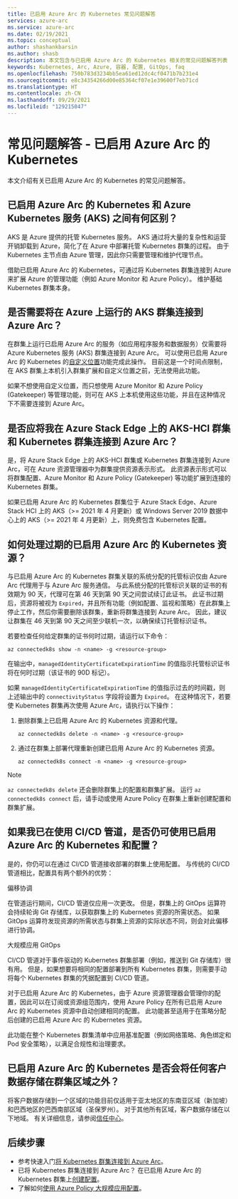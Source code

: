 ```yaml
---
title: 已启用 Azure Arc 的 Kubernetes 常见问题解答
services: azure-arc
ms.service: azure-arc
ms.date: 02/19/2021
ms.topic: conceptual
author: shashankbarsin
ms.author: shasb
description: 本文包含与已启用 Azure Arc 的 Kubernetes 相关的常见问题解答列表
keywords: Kubernetes, Arc, Azure, 容器, 配置, GitOps, faq
ms.openlocfilehash: 750b783d3234bb5ea61ed12dc4cf0471b7b231e4
ms.sourcegitcommit: e8c34354266d00e85364cf07e1e39600f7eb71cd
ms.translationtype: HT
ms.contentlocale: zh-CN
ms.lasthandoff: 09/29/2021
ms.locfileid: "129215047"
---
```

# <a name="frequently-asked-questions---azure-arc-enabled-kubernetes"></a>常见问题解答 - 已启用 Azure Arc 的 Kubernetes

本文介绍有关已启用 Azure Arc 的 Kubernetes 的常见问题解答。

## <a name="what-is-the-difference-between-azure-arc-enabled-kubernetes-and-azure-kubernetes-service-aks"></a>已启用 Azure Arc 的 Kubernetes 和 Azure Kubernetes 服务 (AKS) 之间有何区别？

AKS 是 Azure 提供的托管 Kubernetes 服务。 AKS 通过将大量的复杂性和运营开销卸载到 Azure，简化了在 Azure 中部署托管 Kubernetes 群集的过程。 由于 Kubernetes 主节点由 Azure 管理，因此你只需要管理和维护代理节点。

借助已启用 Azure Arc 的 Kubernetes，可通过将 Kubernetes 群集连接到 Azure 来扩展 Azure 的管理功能（例如 Azure Monitor 和 Azure Policy）。 维护基础 Kubernetes 群集本身。

## <a name="do-i-need-to-connect-my-aks-clusters-running-on-azure-to-azure-arc"></a>是否需要将在 Azure 上运行的 AKS 群集连接到 Azure Arc？

在群集上运行已启用 Azure Arc 的服务（如应用程序服务和数据服务）仅需要将 Azure Kubernetes 服务 (AKS) 群集连接到 Azure Arc。 可以使用已启用 Azure Arc 的 Kubernetes 的[自定义位置](custom-locations.md)功能完成此操作。 目前这是一个时间点限制，在 AKS 群集上本机引入群集扩展和自定义位置之前，无法使用此功能。

如果不想使用自定义位置，而只想使用 Azure Monitor 和 Azure Policy (Gatekeeper) 等管理功能，则可在 AKS 上本机使用这些功能，并且在这种情况下不需要连接到 Azure Arc。
    
## <a name="should-i-connect-my-aks-hci-cluster-and-kubernetes-clusters-on-azure-stack-edge-to-azure-arc"></a>是否应将我在 Azure Stack Edge 上的 AKS-HCI 群集和 Kubernetes 群集连接到 Azure Arc？

是，将 Azure Stack Edge 上的 AKS-HCI 群集或 Kubernetes 群集连接到 Azure Arc，可在 Azure 资源管理器中为群集提供资源表示形式。 此资源表示形式可以将群集配置、Azure Monitor 和 Azure Policy (Gatekeeper) 等功能扩展到连接的 Kubernetes 群集。

如果已启用 Azure Arc 的 Kubernetes 群集位于 Azure Stack Edge、Azure Stack HCI 上的 AKS（>= 2021 年 4 月更新）或 Windows Server 2019 数据中心上的 AKS（>= 2021 年 4 月更新）上，则免费包含 Kubernetes 配置。

## <a name="how-to-address-expired-azure-arc-enabled-kubernetes-resources"></a>如何处理过期的已启用 Azure Arc 的 Kubernetes 资源？

与已启用 Azure Arc 的 Kubernetes 群集关联的系统分配的托管标识仅由 Azure Arc 代理用于与 Azure Arc 服务通信。 与此系统分配的托管标识关联的证书的有效期为 90 天，代理可在第 46 天到第 90 天之间尝试续订此证书。 此证书过期后，资源将被视为 `Expired`，并且所有功能（例如配置、监视和策略）在此群集上停止工作，然后你需要删除该群集，重新将群集连接到 Azure Arc。 因此，建议让群集在 46 天到第 90 天之间至少联机一次，以确保续订托管标识证书。

若要检查任何给定群集的证书何时过期，请运行以下命令：

```console
az connectedk8s show -n <name> -g <resource-group>
```

在输出中，`managedIdentityCertificateExpirationTime` 的值指示托管标识证书将在何时过期（该证书的 90D 标记）。 

如果 `managedIdentityCertificateExpirationTime` 的值指示过去的时间戳，则上述输出中的 `connectivityStatus` 字段将设置为 `Expired`。 在这种情况下，若要使 Kubernetes 群集再次使用 Azure Arc，请执行以下操作：

1. 删除群集上已启用 Azure Arc 的 Kubernetes 资源和代理。 

    ```console
    az connectedk8s delete -n <name> -g <resource-group>
    ```

1. 通过在群集上部署代理重新创建已启用 Azure Arc 的 Kubernetes 资源。
    
    ```console
    az connectedk8s connect -n <name> -g <resource-group>
    ```

> [!NOTE]
> `az connectedk8s delete` 还会删除群集上的配置和群集扩展。 运行 `az connectedk8s connect` 后，请手动或使用 Azure Policy 在群集上重新创建配置和群集扩展。

## <a name="if-i-am-already-using-cicd-pipelines-can-i-still-use-azure-arc-enabled-kubernetes-and-configurations"></a>如果我已在使用 CI/CD 管道，是否仍可使用已启用 Azure Arc 的 Kubernetes 和配置？

是的，你仍可以在通过 CI/CD 管道接收部署的群集上使用配置。 与传统的 CI/CD 管道相比，配置具有两个额外的优势：

偏移协调

在管道运行期间，CI/CD 管道仅应用一次更改。 但是，群集上的 GitOps 运算符会持续轮询 Git 存储库，以获取群集上的 Kubernetes 资源的所需状态。 如果 GitOps 运算符发现资源的所需状态与群集上资源的实际状态不同，则会对此偏移进行协调。

大规模应用 GitOps

CI/CD 管道对于事件驱动的 Kubernetes 群集部署（例如，推送到 Git 存储库）很有用。 但是，如果想要将相同的配置部署到所有 Kubernetes 群集，则需要手动将每个 Kubernetes 群集的凭据配置到 CI/CD 管道。 

对于已启用 Azure Arc 的 Kubernetes，由于 Azure 资源管理器会管理你的配置，因此可以在订阅或资源组范围内，使用 Azure Policy 在所有已启用 Azure Arc 的 Kubernetes 资源中自动创建相同的配置。 此功能甚至适用于在策略分配后创建的已启用 Azure Arc 的 Kubernetes 资源。

此功能在整个 Kubernetes 群集清单中应用基准配置（例如网络策略、角色绑定和 Pod 安全策略），以满足合规性和治理要求。

## <a name="does-azure-arc-enabled-kubernetes-store-any-customer-data-outside-of-the-clusters-region"></a>已启用 Azure Arc 的 Kubernetes 是否会将任何客户数据存储在群集区域之外？

将客户数据存储到一个区域的功能目前仅适用于亚太地区的东南亚区域（新加坡）和巴西地区的巴西南部区域（圣保罗州）。 对于其他所有区域，客户数据存储在以下地域。 有关详细信息，请参阅[信任中心](https://azure.microsoft.com/global-infrastructure/data-residency/)。

## <a name="next-steps"></a>后续步骤

* 参考快速入门[将 Kubernetes 群集连接到 Azure Arc](./quickstart-connect-cluster.md)。
* 已将 Kubernetes 群集连接到 Azure Arc？ 在已启用 Azure Arc 的 Kubernetes 群集上[创建配置](./tutorial-use-gitops-connected-cluster.md)。
* 了解如何[使用 Azure Policy 大规模应用配置](./use-azure-policy.md)。

